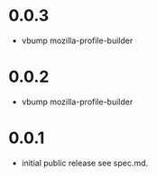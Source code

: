 # 0.0.3
  - vbump mozilla-profile-builder

# 0.0.2
  - vbump mozilla-profile-builder

# 0.0.1
  - initial public release see spec.md.
